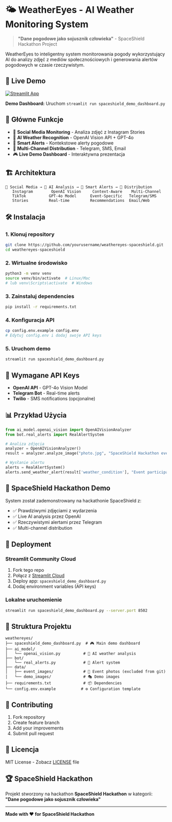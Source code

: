 # 🌤️ WeatherEyes - AI Weather Monitoring System

> **"Dane pogodowe jako sojusznik człowieka"** - SpaceShield Hackathon Project

WeatherEyes to inteligentny system monitorowania pogody wykorzystujący AI do analizy zdjęć z mediów społecznościowych i generowania alertów pogodowych w czasie rzeczywistym.

## 🚀 Live Demo

[![Streamlit App](https://static.streamlit.io/badges/streamlit_badge_black_white.svg)](https://weathereyes-spaceshield.streamlit.app/)

**Demo Dashboard:** Uruchom `streamlit run spaceshield_demo_dashboard.py`

## 🎯 Główne Funkcje

- 📸 **Social Media Monitoring** - Analiza zdjęć z Instagram Stories
- 🤖 **AI Weather Recognition** - OpenAI Vision API + GPT-4o
- 🚨 **Smart Alerts** - Kontekstowe alerty pogodowe
- 📱 **Multi-Channel Distribution** - Telegram, SMS, Email
- 🎮 **Live Demo Dashboard** - Interaktywna prezentacja

## 🏗️ Architektura

```
📸 Social Media → 🤖 AI Analysis → 🚨 Smart Alerts → 📱 Distribution
   Instagram        OpenAI Vision     Context-Aware    Multi-Channel
   TikTok          GPT-4o Model      Event-Specific   Telegram/SMS
   Stories         Real-time         Recommendations  Email/Web
```

## 🛠️ Instalacja

### 1. Klonuj repository
```bash
git clone https://github.com/yourusername/weathereyes-spaceshield.git
cd weathereyes-spaceshield
```

### 2. Wirtualne środowisko
```bash
python3 -m venv venv
source venv/bin/activate  # Linux/Mac
# lub venv\Scripts\activate  # Windows
```

### 3. Zainstaluj dependencies
```bash
pip install -r requirements.txt
```

### 4. Konfiguracja API
```bash
cp config.env.example config.env
# Edytuj config.env i dodaj swoje API keys
```

### 5. Uruchom demo
```bash
streamlit run spaceshield_demo_dashboard.py
```

## 🔑 Wymagane API Keys

- **OpenAI API** - GPT-4o Vision Model
- **Telegram Bot** - Real-time alerts
- **Twilio** - SMS notifications (opcjonalne)

## 📊 Przykład Użycia

```python
from ai_model.openai_vision import OpenAIVisionAnalyzer
from bot.real_alerts import RealAlertSystem

# Analiza zdjęcia
analyzer = OpenAIVisionAnalyzer()
result = analyzer.analyze_image("photo.jpg", "SpaceShield Hackathon event")

# Wysłanie alertu
alerts = RealAlertSystem()
alerts.send_weather_alert(result['weather_condition'], "Event participants")
```

## 🎯 SpaceShield Hackathon Demo

System został zademonstrowany na hackathonie SpaceShield z:
- ✅ Prawdziwymi zdjęciami z wydarzenia
- ✅ Live AI analysis przez OpenAI
- ✅ Rzeczywistymi alertami przez Telegram
- ✅ Multi-channel distribution

## 🚀 Deployment

### Streamlit Community Cloud
1. Fork tego repo
2. Połącz z [Streamlit Cloud](https://streamlit.io/cloud)
3. Deploy app: `spaceshield_demo_dashboard.py`
4. Dodaj environment variables (API keys)

### Lokalne uruchomienie
```bash
streamlit run spaceshield_demo_dashboard.py --server.port 8502
```

## 📁 Struktura Projektu

```
weathereyes/
├── spaceshield_demo_dashboard.py  # 🎮 Main demo dashboard
├── ai_model/
│   └── openai_vision.py          # 🤖 AI weather analysis
├── bot/
│   └── real_alerts.py            # 📱 Alert system
├── data/
│   ├── event_images/             # 📸 Event photos (excluded from git)
│   └── demo_images/              # 🎭 Demo images
├── requirements.txt              # 📦 Dependencies
└── config.env.example           # ⚙️ Configuration template
```

## 🤝 Contributing

1. Fork repository
2. Create feature branch
3. Add your improvements
4. Submit pull request

## 📄 Licencja

MIT License - Zobacz [LICENSE](LICENSE) file

## 🏆 SpaceShield Hackathon

Projekt stworzony na hackathon **SpaceShield Hackathon** w kategorii:
**"Dane pogodowe jako sojusznik człowieka"**

---

**Made with ❤️ for SpaceShield Hackathon** 